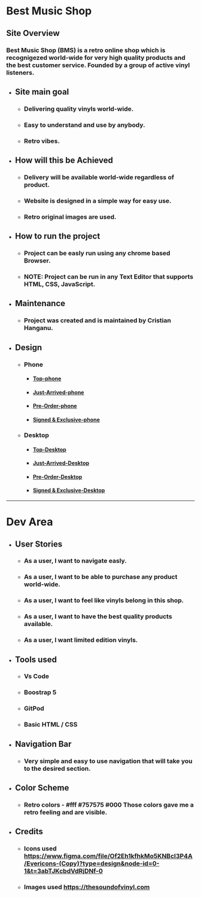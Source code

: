 # Best Music Shop
## Site Overview
### Best Music Shop (BMS) is a retro online shop which is recognigezed world-wide for very high quality products and the best customer service. Founded by a group of active vinyl listeners.

* ## Site main goal
    * ### Delivering quality vinyls world-wide.
    * ### Easy to understand and use by anybody.
    * ### Retro vibes.
* ## How will this be Achieved
    * ### Delivery will be available world-wide regardless of product.
    * ### Website is designed in a simple way for easy use.
    * ### Retro original images are used.
* ## How to run the project
    * ### Project can be easly run using any chrome based Browser.
    * ### NOTE: Project can be run in any Text Editor that supports HTML, CSS, JavaScript.
* ## Maintenance
    * ### Project was created and is maintained by Cristian Hanganu.
* ## Design
    * ### Phone 
        * #### [Top-phone](assets/images/mbl-1.jpg)
        * #### [Just-Arrived-phone](assets/images/mbl-2.jpg)
        * #### [Pre-Order-phone](assets/images/mbl-3.jpg)
        * #### [Signed & Exclusive-phone](assets/images/mbl-4.jpg)
    * ### Desktop 
        * #### [Top-Desktop](assets/images/dsk-1.jpg)
        * #### [Just-Arrived-Desktop](assets/images/dsk-2.jpg)
        * #### [Pre-Order-Desktop](assets/images/dsk-3.jpg)
        * #### [Signed & Exclusive-Desktop](assets/images/dsk-4.jpg)

---
# Dev Area

* ## User Stories
    * ### As a user, I want to navigate easly.
    * ### As a user, I want to be able to purchase any product world-wide.
    * ### As a user, I want to feel like vinyls belong in this shop.
    * ### As a user, I want to have the best quality products available.
    * ### As a user, I want limited edition vinyls.

* ## Tools used
    * ### Vs Code
    * ### Boostrap 5
    * ### GitPod
    * ### Basic HTML / CSS

* ## Navigation Bar
    * ### Very simple and easy to use navigation that will take you to the desired section.

* ## Color Scheme
    * ### Retro colors - #fff #757575 #000 Those colors gave me a retro feeling and are visible.

* ## Credits
    * ### Icons used https://www.figma.com/file/Of2Eh1kfhkMo5KNBcI3P4A/Evericons-(Copy)?type=design&node-id=0-1&t=3abTJKcbdVdRjDNf-0
    * ### Images used https://thesoundofvinyl.com